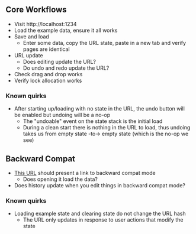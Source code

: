 ## Core Workflows
* Visit http://localhost:1234
* Load the example data, ensure it all works
* Save and load
  * Enter some data, copy the URL state, paste in a new tab and verify pages are identical 
* URL update
  * Does editing update the URL?
  * Do undo and redo update the URL?
* Check drag and drop works
* Verify lock allocation works

### Known quirks
* After starting up/loading with no state in the URL, the undo button will be enabled but undoing will be a no-op
  * The "undoable" event on the state stack is the initial load
  * During a clean start there is nothing in the URL to load, thus undoing takes us from empty state -to-> empty state (which is the no-op we see)

## Backward Compat
* [This URL](http://localhost:1234/#%7B%22assetClassesInefficient%22:%5B%7B%22name%22:%22US%20Bond%22,%22allocation%22:35,%22notes%22:%22BND,%20FBIDX,%20...%22%7D%5D,%22assetClassesCredit%22:%5B%7B%22name%22:%22ex-US%20Stock%22,%22allocation%22:16.25,%22notes%22:%22VXUS,%20FSGUX,%20...%22%7D%5D,%22assetClassesEfficient%22:%5B%7B%22name%22:%22US%20Stock%22,%22allocation%22:48.75,%22notes%22:%22VTI,%20FSTMX,%20...%22%7D%5D,%22accountsTaxable%22:%5B%7B%22name%22:%22Brokerage%20acct%22,%22balance%22:2000,%22notes%22:%22No%20special%20tax%20treatment%22%7D%5D,%22accountsDeferred%22:%5B%7B%22name%22:%22401%20(k)%22,%22balance%22:12000,%22notes%22:%22Tax%20deferred%22%7D%5D,%22accountsFree%22:%5B%7B%22name%22:%22HSA%22,%22balance%22:4000,%22notes%22:%22No%20taxes%20on%20healthcare%22%7D,%7B%22name%22:%22Roth%20IRA%22,%22balance%22:7000,%22notes%22:%22No%20taxes%20on%20growth%22%7D%5D%7D) should present a link to backward compat mode
  * Does opening it load the data?
* Does history update when you edit things in backward compat mode?

### Known quirks
* Loading example state and clearing state do not change the URL hash
  * The URL only updates in response to user actions that modify the state